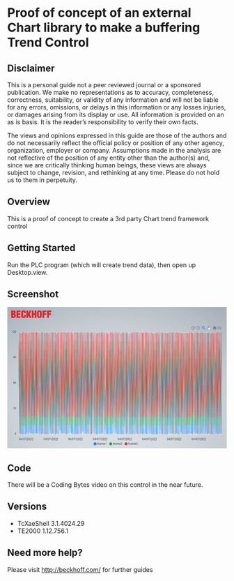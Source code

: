 # Proof of concept of an external Chart library to make a buffering Trend Control

## Disclaimer
This is a personal guide not a peer reviewed journal or a sponsored publication. We make
no representations as to accuracy, completeness, correctness, suitability, or validity of any
information and will not be liable for any errors, omissions, or delays in this information or any
losses injuries, or damages arising from its display or use. All information is provided on an as
is basis. It is the reader’s responsibility to verify their own facts.

The views and opinions expressed in this guide are those of the authors and do not
necessarily reflect the official policy or position of any other agency, organization, employer or
company. Assumptions made in the analysis are not reflective of the position of any entity
other than the author(s) and, since we are critically thinking human beings, these views are
always subject to change, revision, and rethinking at any time. Please do not hold us to them
in perpetuity.

## Overview 
This is a proof of concept to create a 3rd party Chart trend framework control   

## Getting Started
Run the PLC program (which will create trend data), then open up Desktop.view.

## Screenshot
![image](./docs/images/Screenshot.png)

## Code 
There will be a Coding Bytes video on this control in the near future. 


## Versions
* TcXaeShell 3.1.4024.29
* TE2000 1.12.756.1

## Need more help?
Please visit http://beckhoff.com/ for further guides
